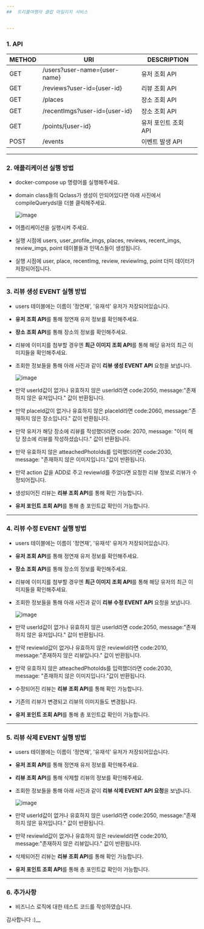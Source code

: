 ```yaml
---
##  트리플여행자 클럽 마일리지 서비스


---
```

### 1. API
| METHOD | URI | DESCRIPTION |
| ------ | ----------- | ----------- |
| GET   | /users?user-name={user-name}  | 유저 조회 API       |
| GET   | /reviews?user-id={user-id}    | 리뷰 조회 API       |
| GET   | /places                       | 장소 조회 API       |
| GET   | /recentImgs?user-id={user-id} | 장소 조회 API       |
| GET   | /points/{user-id}             | 유저 포인트 조회 API|
| POST  | /events                       | 이벤트 발생 API     |


---
### 2. 애플리케이션 실행 방법
- docker-compose up 명령어를 실행해주세요.
- domain class들의 Qclass가 생성이 안되어있다면 아래 사진에서 compileQuerydsl을 더블 클릭해주세요.

     ![image](https://user-images.githubusercontent.com/52684942/175560201-70372967-f48c-4f51-875a-f13f76ca3b33.png)
 
- 어플리케이션을 실행시켜 주세요.
- 실행 시점에 users, user_profile_imgs, places, reviews, recent_imgs, review_imgs, point 테이블들과 인덱스들이 생성됩니다.
- 실행 시점에 user, place, recentImg, review, reviewImg, point 더미 데이터가 저장되어집니다.



---
### 3. 리뷰 생성 EVENT 실행 방법
- users 테이블에는 이름이 '정연재', '유재석' 유저가 저장되어있습니다.
- **유저 조회 API**를 통해 정연재 유저 정보를 확인해주세요.
- **장소 조회 API**를 통해 장소의 정보를 확인해주세요.
- 리뷰에 이미지를 첨부할 경우엔 **최근 이미지 조회 API**를 통해 해당 유저의 최근 이미지들을 확인해주세요.
- 조회한 정보들을 통해 아래 사진과 같이 **리뷰 생성 EVENT API** 요청을 보냅니다.

    ![image](https://user-images.githubusercontent.com/52684942/175563017-4ac87012-f391-413b-b7f6-7594b4f1540e.png)
- 만약 userId값이 없거나 유효하지 않은 userId라면 code:2050, message:"존재하지 않은 유저입니다." 값이 반환됩니다.
- 만약 placeId값이 없거나 유효하지 않은 placeId라면 code:2060, message:"존재하지 않은 장소입니다." 값이 반환됩니다.
- 만약 유저가 해당 장소에 리뷰를 작성했더라면 code: 2070, message: "이미 해당 장소에 리뷰를 작성하셨습니다." 값이 반환됩니다.
- 만약 유효하지 않은 atteachedPhotoIds를 입력했더라면 code:2030, message: "존재하지 않은 이미지입니다."값이 반환됩니다.
- 만약 action 값을 ADD로 주고 reviewId를 주었다면 요청한 리뷰 정보로 리뷰가 수정되어집니다.
- 생성되어진 리뷰는 **리뷰 조회 API**를 통해 확인 가능합니다.
- **유저 포인트 조회 API**를 통해 총 포인트값 확인이 가능합니다.



---
### 4. 리뷰 수정 EVENT 실행 방법
- users 테이블에는 이름이 '정연재', '유재석' 유저가 저장되어있습니다.
- **유저 조회 API**를 통해 정연재 유저 정보를 확인해주세요.
- **장소 조회 API**를 통해 장소의 정보를 확인해주세요.
- 리뷰에 이미지를 첨부할 경우엔 **최근 이미지 조회 API**를 통해 해당 유저의 최근 이미지들을 확인해주세요.
- 조회한 정보들을 통해 아래 사진과 같이 **리뷰 수정 EVENT API** 요청을 보냅니다.

    ![image](https://user-images.githubusercontent.com/52684942/175563838-64bf22da-741c-4a11-acf3-c381a4088d5a.png)
 
- 만약 userId값이 없거나 유효하지 않은 userId라면 code:2050, message:"존재하지 않은 유저입니다." 값이 반환됩니다.
- 만약 reviewId값이 없거나 유효하지 않은 reviewId라면 code:2010, message:"존재하지 않은 리뷰입니다." 값이 반환됩니다.
- 만약 유효하지 않은 atteachedPhotoIds를 입력했더라면 code:2030, message: "존재하지 않은 이미지입니다."값이 반환됩니다.
- 수정되어진 리뷰는 **리뷰 조회 API**를 통해 확인 가능합니다.
- 기존의 리뷰가 변경되고 리뷰의 이미지들도 변경됩니다.
- **유저 포인트 조회 API**를 통해 총 포인트값 확인이 가능합니다.



---
### 5. 리뷰 삭제 EVENT 실행 방법
- users 테이블에는 이름이 '정연재', '유재석' 유저가 저장되어있습니다.
- **유저 조회 API**를 통해 정연재 유저 정보를 확인해주세요.
- **리뷰 조회 API**를 통해 삭제할 리뷰의 정보를 확인해주세요.
- 조회한 정보들을 통해 아래 사진과 같이 **리뷰 삭제 EVENT API 요청**을 보냅니다.

    ![image](https://user-images.githubusercontent.com/52684942/175564591-51d6a264-65db-45e2-a5bc-562e2fc91945.png)
  
- 만약 userId값이 없거나 유효하지 않은 userId라면 code:2050, message:"존재하지 않은 유저입니다." 값이 반환됩니다.
- 만약 reviewId값이 없거나 유효하지 않은 reviewId라면 code:2010, message:"존재하지 않은 리뷰입니다." 값이 반환됩니다.
- 삭제되어진 리뷰는 **리뷰 조회 API**를 통해 확인 가능합니다.
- **유저 포인트 조회 API**를 통해 총 포인트값 확인이 가능합니다.


---
### 6. 추가사항
- 비즈니스 로직에 대한 테스트 코드를 작성하였습니다.


감사합니다  :)__


